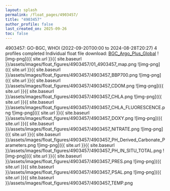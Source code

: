 ```yaml
---
layout: splash
permalink: /float_pages/4903457/
title: "4903457"
author_profile: false
last_created_on: 2025-09-26
toc: false
---
```

 
4903457: GO-BGC, WHOI (2022-09-20T00:00 to 2024-08-28T20:27)
4 profiles completed
Individual float file download: [BGC_Argo_Plus_Global](https://ftp.soest.hawaii.edu/bgc_argo_plus/Individual_Floats/outliers_removed/4903457_Sprof_processed.nc)
![img-png]({{ site.url }}{{ site.baseurl }}/assets/images/float_figures/4903457/01_4903457_map.png
![img-png]({{ site.url }}{{ site.baseurl }}/assets/images/float_figures/4903457/4903457_BBP700.png
![img-png]({{ site.url }}{{ site.baseurl }}/assets/images/float_figures/4903457/4903457_CDOM.png
![img-png]({{ site.url }}{{ site.baseurl }}/assets/images/float_figures/4903457/4903457_CHLA.png
![img-png]({{ site.url }}{{ site.baseurl }}/assets/images/float_figures/4903457/4903457_CHLA_FLUORESCENCE.png
![img-png]({{ site.url }}{{ site.baseurl }}/assets/images/float_figures/4903457/4903457_DOXY.png
![img-png]({{ site.url }}{{ site.baseurl }}/assets/images/float_figures/4903457/4903457_NITRATE.png
![img-png]({{ site.url }}{{ site.baseurl }}/assets/images/float_figures/4903457/4903457_PH_Derived_Carbonate_Parameters.png
![img-png]({{ site.url }}{{ site.baseurl }}/assets/images/float_figures/4903457/4903457_PH_IN_SITU_TOTAL.png
![img-png]({{ site.url }}{{ site.baseurl }}/assets/images/float_figures/4903457/4903457_PRES.png
![img-png]({{ site.url }}{{ site.baseurl }}/assets/images/float_figures/4903457/4903457_PSAL.png
![img-png]({{ site.url }}{{ site.baseurl }}/assets/images/float_figures/4903457/4903457_TEMP.png
